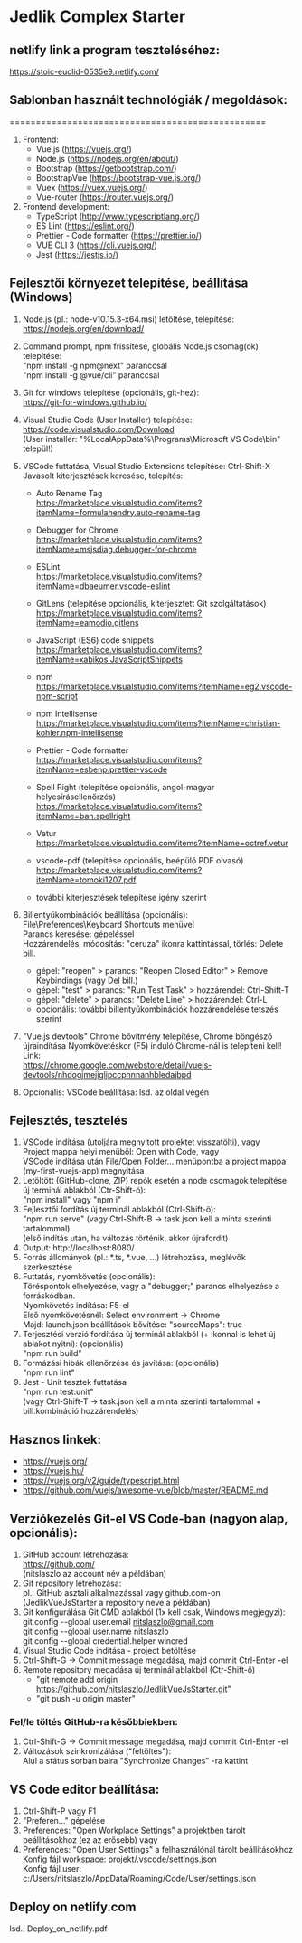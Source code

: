 # Jedlik Complex Starter

## netlify link a program teszteléséhez:
https://stoic-euclid-0535e9.netlify.com/

## Sablonban használt technológiák / megoldások:
=================================================
1. Frontend:
    - Vue.js (https://vuejs.org/)
    - Node.js (https://nodejs.org/en/about/)
    - Bootstrap (https://getbootstrap.com/)
    - BootstrapVue (https://bootstrap-vue.js.org/)
    - Vuex (https://vuex.vuejs.org/)
    - Vue-router (https://router.vuejs.org/)
2. Frontend development:
    - TypeScript (http://www.typescriptlang.org/)
    - ES Lint (https://eslint.org/)
    - Prettier - Code formatter (https://prettier.io/)
    - VUE CLI 3 (https://cli.vuejs.org/)
    - Jest (https://jestjs.io/)

## Fejlesztői környezet telepítése, beállítása (Windows)
1.  Node.js (pl.: node-v10.15.3-x64.msi) letöltése, telepítése:<br>
    https://nodejs.org/en/download/
2.  Command prompt, npm frissítése, globális Node.js csomag(ok) telepítése:<br>
    "npm install -g npm@next" paranccsal<br>
    "npm install -g @vue/cli" paranccsal<br>
2.  Git for windows telepítése (opcionális, git-hez):<br>
    https://git-for-windows.github.io/
3.  Visual Studio Code (User Installer) telepítése:<br>
    https://code.visualstudio.com/Download<br>
    (User installer: "%LocalAppData%\Programs\Microsoft VS Code\bin" települ!)
4.  VSCode futtatása, Visual Studio Extensions telepítése: Ctrl-Shift-X<br>
     Javasolt kiterjesztések keresése, telepítés:<br>

    - Auto Rename Tag<br>
    https://marketplace.visualstudio.com/items?itemName=formulahendry.auto-rename-tag

    - Debugger for Chrome<br>
    https://marketplace.visualstudio.com/items?itemName=msjsdiag.debugger-for-chrome

    - ESLint<br>
    https://marketplace.visualstudio.com/items?itemName=dbaeumer.vscode-eslint

    - GitLens (telepítése opcionális, kiterjesztett Git szolgáltatások)<br>
    https://marketplace.visualstudio.com/items?itemName=eamodio.gitlens

    - JavaScript (ES6) code snippets<br>
    https://marketplace.visualstudio.com/items?itemName=xabikos.JavaScriptSnippets

    - npm<br>
    https://marketplace.visualstudio.com/items?itemName=eg2.vscode-npm-script 

    - npm Intellisense<br>
    https://marketplace.visualstudio.com/items?itemName=christian-kohler.npm-intellisense

    - Prettier - Code formatter<br>
    https://marketplace.visualstudio.com/items?itemName=esbenp.prettier-vscode

    - Spell Right (telepítése opcionális, angol-magyar helyesírásellenőrzés)<br>
    https://marketplace.visualstudio.com/items?itemName=ban.spellright

    - Vetur<br>
    https://marketplace.visualstudio.com/items?itemName=octref.vetur

    - vscode-pdf (telepítése opcionális, beépülő PDF olvasó)<br>
    https://marketplace.visualstudio.com/items?itemName=tomoki1207.pdf

    - további kiterjesztések telepítése igény szerint
    
5.  Billentyűkombinációk beállítása (opcionális):<br> 
    File\Preferences\Keyboard Shortcuts menüvel<br>
    Parancs keresése: gépeléssel<br>
    Hozzárendelés, módosítás: "ceruza" ikonra kattintással, törlés: Delete bill.<br>
     - gépel: "reopen" > parancs: "Reopen Closed Editor" > Remove Keybindings (vagy Del bill.)
     - gépel: "test" > parancs: "Run Test Task" > hozzárendel: Ctrl-Shift-T
     - gépel: "delete" > parancs: "Delete Line" > hozzárendel: Ctrl-L
     - opcionális: további billentyűkombinációk hozzárendelése tetszés szerint
6.  "Vue.js devtools" Chrome bővítmény telepítése, Chrome böngésző újraindítása
    Nyomkövetéskor (F5) induló Chrome-nál is telepíteni kell! Link:<br>
    https://chrome.google.com/webstore/detail/vuejs-devtools/nhdogjmejiglipccpnnnanhbledajbpd
7.  Opcionális: VSCode beállítása: lsd. az oldal végén

## Fejlesztés, tesztelés
1.  VSCode indítása (utoljára megnyitott projektet visszatölti), vagy<br>
    Project mappa helyi menüből: Open with Code, vagy<br>
    VSCode indítása után File/Open Folder... menüpontba a project mappa (my-first-vuejs-app) megnyitása
2.  Letöltött (GitHub-clone, ZIP) repók esetén a node csomagok telepítése új terminál ablakból (Ctr-Shift-ö):<br>
    "npm install" vagy "npm i"
2.  Fejlesztői fordítás új terminál ablakból (Ctrl-Shift-ö):<br>
    "npm run serve" (vagy Ctrl-Shift-B -> task.json kell a minta szerinti tartalommal)<br>
    (első indítás után, ha változás történik, akkor újrafordít)
3.  Output: http://localhost:8080/
4.  Forrás állományok (pl.: *.ts, *.vue, ...) létrehozása, meglévők szerkesztése<br>
5.  Futtatás, nyomkövetés (opcionális):<br>
    Töréspontok elhelyezése, vagy a "debugger;" parancs elhelyezése a forráskódban.<br>
    Nyomkövetés indítása: F5-el<br>
    Első nyomkövetésnél: Select environment -> Chrome<br>
    Majd: launch.json beállítások bővítése: "sourceMaps": true<br>
6.  Terjesztési verzió fordítása új terminál ablakból (+ ikonnal is lehet új ablakot nyitni): (opcionális)<br>
    "npm run build"
7.  Formázási hibák ellenőrzése és javítása: (opcionális)<br>
    "npm run lint"
8.  Jest - Unit tesztek futtatása<br>
    "npm run test:unit"<br>
    (vagy Ctrl-Shift-T -> task.json kell a minta szerinti tartalommal + bill.kombináció hozzárendelés)<br>


## Hasznos linkek:
- https://vuejs.org/
- https://vuejs.hu/
- https://vuejs.org/v2/guide/typescript.html
- https://github.com/vuejs/awesome-vue/blob/master/README.md

## Verziókezelés Git-el VS Code-ban (nagyon alap, opcionális):
1. GitHub account létrehozása:<br>
   https://github.com/<br>
   (nitslaszlo az account név a példában)
2. Git repository létrehozása:<br>
   pl.: GitHub asztali alkalmazással vagy github.com-on<br>
   (JedlikVueJsStarter a repository neve a példában)
3. Git konfigurálása Git CMD ablakból (1x kell csak, Windows megjegyzi):<br>
   git config --global user.email nitslaszlo@gmail.com<br>
   git config --global user.name nitslaszlo<br>
   git config --global credential.helper wincred
4. Visual Studio Code indítása - project betöltése
5. Ctrl-Shift-G -> Commit message megadása, majd commit Ctrl-Enter -el
8. Remote repository megadása új terminál ablakból (Ctr-Shift-ö)
   - "git remote add origin https://github.com/nitslaszlo/JedlikVueJsStarter.git"
   - "git push -u origin master"

### Fel/le töltés GitHub-ra későbbiekben:
1. Ctrl-Shift-G -> Commit message megadása, majd commit Ctrl-Enter -el
2. Változások szinkronizálása ("feltöltés"):<br>
   Alul a státus sorban balra "Synchronize Changes" -ra kattint

## VS Code editor beállítása:
1. Ctrl-Shift-P vagy F1
2. "Preferen..." gépelése
3. Preferences: "Open Workplace Settings" a projektben tárolt beállításokhoz (ez az erősebb) vagy
4. Preferences: "Open User Settings" a felhasználónál tárolt beállításokhoz<br>
   Konfig fájl workspace: projekt/.vscode/settings.json<br>
   Konfig fájl user: c:/Users/nitslaszlo/AppData/Roaming/Code/User/settings.json

## Deploy on netlify.com
lsd.: Deploy_on_netlify.pdf
